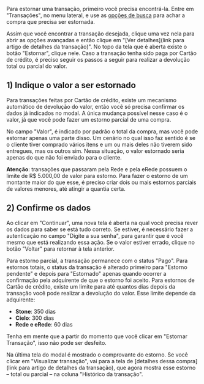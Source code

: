 Para estornar uma transação, primeiro você precisa encontrá-la. Entre em "Transações", no menu lateral, e use as [opções de busca](https://github.com/pagarme/Manual-Pilot-Alfa/blob/master/Transacoes/Encontrando%20transa%C3%A7%C3%B5es.md) para achar a compra que precisa ser estornada. 

Assim que você encontrar a transação desejada, clique uma vez nela para abrir as opções avançadas e então clique em "[Ver detalhes](link para artigo de detalhes da transação)". No topo da tela que é aberta existe o botão "Estornar", clique nele. Caso a transação tenha sido paga por Cartão de crédito, é preciso seguir os passos a seguir para realizar a devolução total ou parcial do valor.

## 1) Indique o valor a ser estornado

Para transações feitas por Cartão de crédito, existe um mecanismo automático de devolução do valor, então você só precisa confirmar os dados já indicados no modal. A única mudança possível nesse caso é o valor, já que você pode fazer um estorno parcial de uma compra.

No campo "Valor", é indicado por padrão o total da compra, mas você pode estornar apenas uma parte disso. Um cenário no qual isso faz sentido é se o cliente tiver comprado vários itens e um ou mais deles não tiverem sido entregues, mas os outros sim. Nessa situação, o valor estornado seria apenas do que não foi enviado para o cliente. 

**Atenção**: transações que passaram pela Rede e pela eRede possuem o limite de R$ 5.000,00 de valor para estorno. Para fazer o estorno de um montante maior do que esse, é preciso criar dois ou mais estornos parciais de valores menores, até atingir a quantia certa.

## 2) Confirme os dados

Ao clicar em "Continuar", uma nova tela é aberta na qual você precisa rever os dados para saber se está tudo correto. Se estiver, é necessário fazer a autenticação no campo "Digite a sua senha", para garantir que é você mesmo que está realizando essa ação. Se o valor estiver errado, clique no botão "Voltar" para retornar à tela anterior. 

Para estorno parcial, a transação permanece com o status "Pago". Para estornos totais, o status da transação é alterado primeiro para "Estorno pendente" e depois para "Estornado" apenas quando ocorrer a confirmação pela adquirente de que o estorno foi aceito. Para estornos de Cartão de crédito, existe um limite para até quantos dias depois da transação você pode realizar a devolução do valor. Esse limite depende da adquirente:

- **Stone**: 350 dias
- **Cielo**: 300 dias
- **Rede e eRede**: 60 dias

Tenha em mente que a partir do momento que você clicar em "Estornar Transação", isso não pode ser desfeito. 

Na última tela do modal é mostrado o comprovante do estorno. Se você clicar em "Visualizar transação", vai para a tela de [detalhes dessa compra](link para artigo de detalhes da transação), que agora mostra esse estorno – total ou parcial – na coluna "Histórico da transação".  
